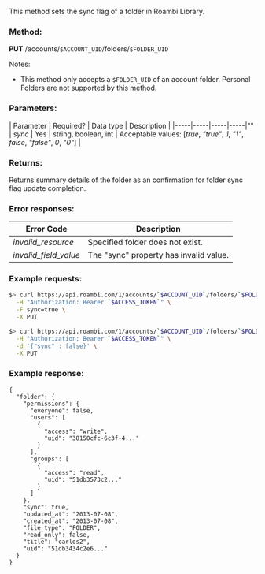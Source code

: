 This method sets the sync flag of a folder in Roambi Library.

### Method:

**PUT** /accounts/`$ACCOUNT_UID`/folders/`$FOLDER_UID`

Notes:
* This method only accepts a `$FOLDER_UID` of an account folder. Personal Folders are not supported by this method.

### Parameters:
| Parameter | Required? | Data type | Description |
|-----|-----|-----|-----|""
| *sync* | Yes | string, boolean, int | Acceptable values: [*true*, *"true"*, *1*, *"1"*, *false*, *"false"*, *0*, *"0"*] |

### Returns:
Returns summary details of the folder as an confirmation for folder sync flag update completion.

### Error responses:
| Error Code | Description |
|-----|-----|
| *invalid_resource* | Specified folder does not exist. |
| *invalid_field_value* | The "sync" property has invalid value. |

### Example requests:
```bash
$> curl https://api.roambi.com/1/accounts/`$ACCOUNT_UID`/folders/`$FOLDER_UID` \
  -H "Authorization: Bearer `$ACCESS_TOKEN`" \
  -F sync=true \
  -X PUT
```

```bash
$> curl https://api.roambi.com/1/accounts/`$ACCOUNT_UID`/folders/`$FOLDER_UID` \
  -H "Authorization: Bearer `$ACCESS_TOKEN`" \
  -d '{"sync" : false}' \
  -X PUT
```

### Example response:
```
{
  "folder": {
    "permissions": {
      "everyone": false,
      "users": [
        {
          "access": "write",
          "uid": "38150cfc-6c3f-4..."
        }
      ],
      "groups": [
        {
          "access": "read",
          "uid": "51db3573c2..."
        }
      ]
    },
    "sync": true,
    "updated_at": "2013-07-08",
    "created_at": "2013-07-08",
    "file_type": "FOLDER",
    "read_only": false,
    "title": "carlos2",
    "uid": "51db3434c2e6..."
  }
}
```
